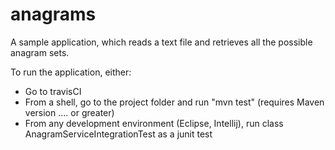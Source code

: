 # anagrams
A sample application, which reads a text file and retrieves all the possible anagram sets.

To run the application, either:

- Go to travisCI
- From a shell, go to the project folder and run "mvn test" (requires Maven version .... or greater)
- From any development environment (Eclipse, Intellij), run class AnagramServiceIntegrationTest as a junit test
